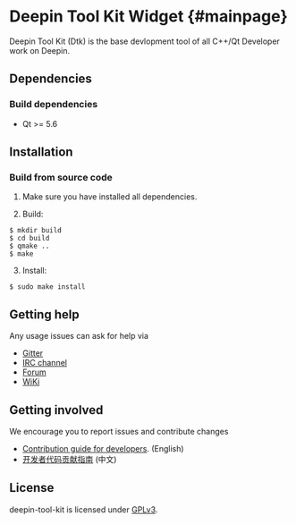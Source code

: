 # Deepin Tool Kit Widget {#mainpage}

Deepin Tool Kit (Dtk) is the base devlopment tool of all C++/Qt Developer work on Deepin.

## Dependencies

### Build dependencies

* Qt >= 5.6

## Installation

### Build from source code

1. Make sure you have installed all dependencies.

2. Build:

````
$ mkdir build
$ cd build
$ qmake ..
$ make
````

3. Install:

````
$ sudo make install
````

## Getting help

Any usage issues can ask for help via

* [Gitter](https://gitter.im/orgs/linuxdeepin/rooms)
* [IRC channel](https://webchat.freenode.net/?channels=deepin)
* [Forum](https://bbs.deepin.org)
* [WiKi](https://wiki.deepin.org/)

## Getting involved

We encourage you to report issues and contribute changes

* [Contribution guide for developers](https://github.com/linuxdeepin/developer-center/wiki/Contribution-Guidelines-for-Developers-en). (English)
* [开发者代码贡献指南](https://github.com/linuxdeepin/developer-center/wiki/Contribution-Guidelines-for-Developers) (中文)

## License

deepin-tool-kit is licensed under [GPLv3](LICENSE).
